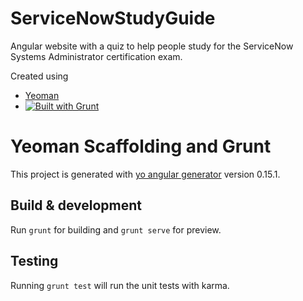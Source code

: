 # ServiceNowStudyGuide
Angular website with a quiz to help people study for the ServiceNow Systems Administrator certification exam.

Created using 
* [Yeoman](http://yeoman.io/)
* [![Built with Grunt](https://cdn.gruntjs.com/builtwith.svg)](http://gruntjs.com/)

#  Yeoman Scaffolding and Grunt

This project is generated with [yo angular generator](https://github.com/yeoman/generator-angular)
version 0.15.1.

## Build & development

Run `grunt` for building and `grunt serve` for preview.

## Testing

Running `grunt test` will run the unit tests with karma.
